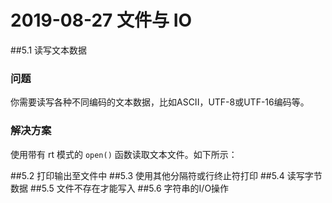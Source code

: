 # 2019-08-27 文件与 IO

##5.1 读写文本数据

### 问题

你需要读写各种不同编码的文本数据，比如ASCII，UTF-8或UTF-16编码等。

### 解决方案

使用带有 rt 模式的 `open()` 函数读取文本文件。如下所示：



##5.2 打印输出至文件中
##5.3 使用其他分隔符或行终止符打印
##5.4 读写字节数据
##5.5 文件不存在才能写入
##5.6 字符串的I/O操作

